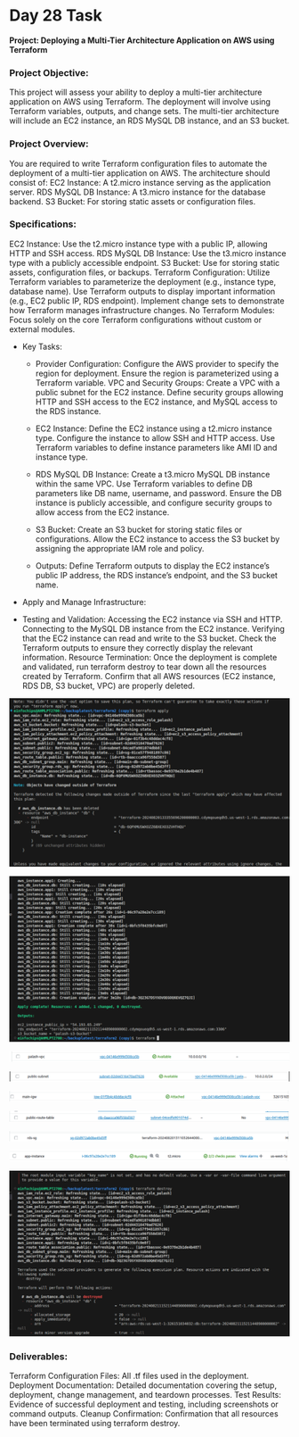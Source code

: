 # Day 28 Task

**Project: Deploying a Multi-Tier Architecture Application on AWS using Terraform**

### Project Objective:
This project will assess your ability to deploy a multi-tier architecture application on AWS using Terraform. The deployment will involve using Terraform variables, outputs, and change sets. The multi-tier architecture will include an EC2 instance, an RDS MySQL DB instance, and an S3 bucket.

### Project Overview:
You are required to write Terraform configuration files to automate the deployment of a multi-tier application on AWS. The architecture should consist of:
EC2 Instance: A t2.micro instance serving as the application server.
RDS MySQL DB Instance: A t3.micro instance for the database backend.
S3 Bucket: For storing static assets or configuration files.
### Specifications:
EC2 Instance: Use the t2.micro instance type with a public IP, allowing HTTP and SSH access.
RDS MySQL DB Instance: Use the t3.micro instance type with a publicly accessible endpoint.
S3 Bucket: Use for storing static assets, configuration files, or backups.
Terraform Configuration:
Utilize Terraform variables to parameterize the deployment (e.g., instance type, database name).
Use Terraform outputs to display important information (e.g., EC2 public IP, RDS endpoint).
Implement change sets to demonstrate how Terraform manages infrastructure changes.
No Terraform Modules: Focus solely on the core Terraform configurations without custom or external modules.

 - Key Tasks:
     - Provider Configuration:
Configure the AWS provider to specify the region for deployment.
Ensure the region is parameterized using a Terraform variable.
VPC and Security Groups:
Create a VPC with a public subnet for the EC2 instance.
Define security groups allowing HTTP and SSH access to the EC2 instance, and MySQL access to the RDS instance.

     - EC2 Instance:
Define the EC2 instance using a t2.micro instance type.
Configure the instance to allow SSH and HTTP access.
Use Terraform variables to define instance parameters like AMI ID and instance type.

     - RDS MySQL DB Instance:
Create a t3.micro MySQL DB instance within the same VPC.
Use Terraform variables to define DB parameters like DB name, username, and password.
Ensure the DB instance is publicly accessible, and configure security groups to allow access from the EC2 instance.

     - S3 Bucket:
Create an S3 bucket for storing static files or configurations.
Allow the EC2 instance to access the S3 bucket by assigning the appropriate IAM role and policy.

     - Outputs:
Define Terraform outputs to display the EC2 instance’s public IP address, the RDS instance’s endpoint, and the S3 bucket name.

 - Apply and Manage Infrastructure:

 - Testing and Validation:
Accessing the EC2 instance via SSH and HTTP.
Connecting to the MySQL DB instance from the EC2 instance.
Verifying that the EC2 instance can read and write to the S3 bucket.
Check the Terraform outputs to ensure they correctly display the relevant information.
Resource Termination:
Once the deployment is complete and validated, run terraform destroy to tear down all the resources created by Terraform.
Confirm that all AWS resources (EC2 instance, RDS DB, S3 bucket, VPC) are properly deleted.

![alt text](<Screenshot from 2024-08-21 17-30-52.png>)

![alt text](<Screenshot from 2024-08-21 18-10-06.png>)

![alt text](<Screenshot from 2024-08-21 17-31-49.png>)

![alt text](<Screenshot from 2024-08-21 17-34-39.png>)

![alt text](<Screenshot from 2024-08-21 17-35-48.png>) 

![alt text](<Screenshot from 2024-08-21 17-36-26.png>) 

![alt text](<Screenshot from 2024-08-21 17-37-11.png>)

![alt text](<Screenshot from 2024-08-21 17-38-30.png>)

![alt text](<Screenshot from 2024-08-21 18-15-15.png>)


### Deliverables:
Terraform Configuration Files: All .tf files used in the deployment.
Deployment Documentation: Detailed documentation covering the setup, deployment, change management, and teardown processes.
Test Results: Evidence of successful deployment and testing, including screenshots or command outputs.
Cleanup Confirmation: Confirmation that all resources have been terminated using terraform destroy.
